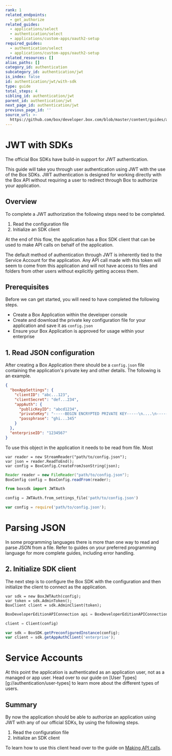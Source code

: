 ```yaml
---
rank: 1
related_endpoints:
  - get_authorize
related_guides:
  - applications/select
  - authentication/select
  - applications/custom-apps/oauth2-setup
required_guides:
  - authentication/select
  - applications/custom-apps/oauth2-setup
related_resources: []
alias_paths: []
category_id: authentication
subcategory_id: authentication/jwt
is_index: false
id: authentication/jwt/with-sdk
type: guide
total_steps: 4
sibling_id: authentication/jwt
parent_id: authentication/jwt
next_page_id: authentication/jwt
previous_page_id: ''
source_url: >-
  https://github.com/box/developer.box.com/blob/master/content/guides/authentication/jwt/with-sdk.md
---
```


# JWT with SDKs

The official Box SDKs have build-in support for JWT authentication.

This guide will take you through user authentication using JWT with the use
of the Box SDKs. JWT authentication is designed for working directly with the
Box API without requiring a user to redirect through Box to authorize your
application.

## Overview

To complete a JWT authorization the following steps need to be completed.

1. Read the configuration file
2. Initialize an SDK client

At the end of this flow, the application has a Box SDK client that can be used to
make API calls on behalf of the application.

<Message notice>

The default method of authentication through JWT is inherently tied to the Service
Account for the application. Any API call made with this token will seem to
come from this application and will not have access to files and folders from
other users without explicitly getting access them.

</Message>

## Prerequisites

Before we can get started, you will need to have completed the following steps.

- Create a Box Application within the developer console
- Create and download the private key configuration file for your application
  and save it as `config.json`
- Ensure your Box Application is approved for usage within your enterprise

## 1. Read JSON configuration

After creating a Box Application there should be a `config.json` file containing
the application's private key and other details. The following is an example.

<Tabs>

<Tab title='config.json'>

<!-- markdownlint-disable line-length -->

```json
{
  "boxAppSettings": {
    "clientID": "abc...123",
    "clientSecret": "def...234",
    "appAuth": {
      "publicKeyID": "abcd1234",
      "privateKey": "-----BEGIN ENCRYPTED PRIVATE KEY-----\n....\n-----END ENCRYPTED PRIVATE KEY-----\n",
      "passphrase": "ghi...345"
    }
  },
  "enterpriseID": "1234567"
}
```

<!-- markdownlint-enable line-length -->

</Tab>

</Tabs>

To use this object in the application it needs to be read from file. Most

<Tabs>

<Tab title='.Net'>

```dotnet
var reader = new StreamReader("path/to/config.json");
var json = reader.ReadToEnd();
var config = BoxConfig.CreateFromJsonString(json);
```

</Tab>

<Tab title='Java'>

```java
Reader reader = new FileReader("path/to/config.json");
BoxConfig config = BoxConfig.readFrom(reader);
```

</Tab>

<Tab title='Python'>

```python
from boxsdk import JWTAuth

config = JWTAuth.from_settings_file('path/to/config.json')
```

</Tab>

<Tab title='Node'>

```js
var config = require('path/to/config.json');
```

</Tab>

</Tabs>

<Message>

# Parsing JSON

In some programming languages there is more than one way to read and parse
JSON from a file. Refer to guides on your preferred programming language for
more complete guides, including error handling.

</Message>

## 2. Initialize SDK client

The next step is to configure the Box SDK with the configuration and then
initialize the client to connect as the application.

<Tabs>

<Tab title='.Net'>

```dotnet
var sdk = new BoxJWTAuth(config);
var token = sdk.AdminToken();
BoxClient client = sdk.AdminClient(token);
```

</Tab>

<Tab title='Java'>

```java
BoxDeveloperEditionAPIConnection api = BoxDeveloperEditionAPIConnection.getAppEnterpriseConnection(config);
```

</Tab>

<Tab title='Python'>

```python
client = Client(config)
```

</Tab>

<Tab title='Node'>

```js
var sdk = BoxSDK.getPreconfiguredInstance(config);
var client = sdk.getAppAuthClient('enterprise');
```

</Tab>

</Tabs>

<Message warning>

# Service Accounts

At this point the application is authenticated as an application user, not as
a managed or app user. Head over to our guide on [User
Types][g://authentication/user-types] to learn more about the different types
of users.

</Message>

## Summary

By now the application should be able to authorize an application using JWT
with any of our official SDKs, by using the following steps.

1. Read the configuration file
2. Initialize an SDK client

To learn how to use this client head over to the guide on [Making API
calls](g://api-calls).
